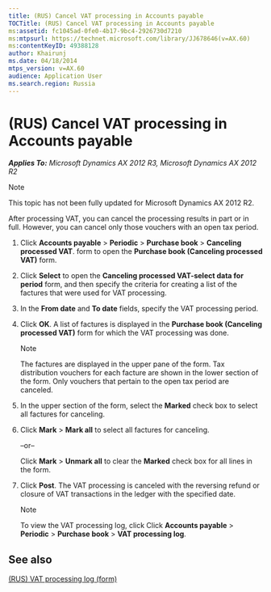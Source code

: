 ```yaml
---
title: (RUS) Cancel VAT processing in Accounts payable
TOCTitle: (RUS) Cancel VAT processing in Accounts payable
ms:assetid: fc1045ad-0fe0-4b17-9bc4-2926730d7210
ms:mtpsurl: https://technet.microsoft.com/library/JJ678646(v=AX.60)
ms:contentKeyID: 49388128
author: Khairunj
ms.date: 04/18/2014
mtps_version: v=AX.60
audience: Application User
ms.search.region: Russia
---
```


# (RUS) Cancel VAT processing in Accounts payable 


_**Applies To:** Microsoft Dynamics AX 2012 R3, Microsoft Dynamics AX 2012 R2_


> [!NOTE]
> <P>This topic has not been fully updated for Microsoft Dynamics AX 2012 R2.</P>



After processing VAT, you can cancel the processing results in part or in full. However, you can cancel only those vouchers with an open tax period.

1.  Click **Accounts payable** \> **Periodic** \> **Purchase book** \> **Canceling processed VAT**. form to open the **Purchase book (Canceling processed VAT)** form.

2.  Click **Select** to open the **Canceling processed VAT-select data for period** form, and then specify the criteria for creating a list of the factures that were used for VAT processing.

3.  In the **From date** and **To date** fields, specify the VAT processing period.

4.  Click **OK**. A list of factures is displayed in the **Purchase book (Canceling processed VAT)** form for which the VAT processing was done.
    

    > [!NOTE]
    > <P>The factures are displayed in the upper pane of the form. Tax distribution vouchers for each facture are shown in the lower section of the form. Only vouchers that pertain to the open tax period are canceled.</P>



5.  In the upper section of the form, select the **Marked** check box to select all factures for canceling.

6.  Click **Mark** \> **Mark all** to select all factures for canceling.
    
    –or–
    
    Click **Mark** \> **Unmark all** to clear the **Marked** check box for all lines in the form.

7.  Click **Post**. The VAT processing is canceled with the reversing refund or closure of VAT transactions in the ledger with the specified date.
    

    > [!NOTE]
    > <P>To view the VAT processing log, click Click <STRONG>Accounts payable</STRONG> &gt; <STRONG>Periodic</STRONG> &gt; <STRONG>Purchase book</STRONG> &gt; <STRONG>VAT processing log</STRONG>.</P>



## See also

[(RUS) VAT processing log (form)](https://technet.microsoft.com/library/jj923606\(v=ax.60\))

  


